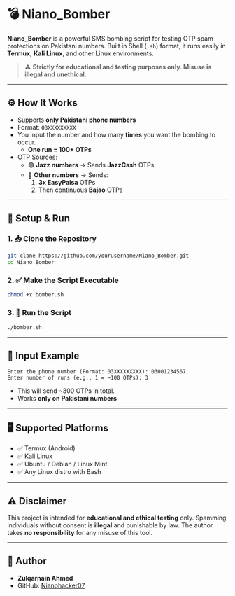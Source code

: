 # 💣 Niano_Bomber

**Niano_Bomber** is a powerful SMS bombing script for testing OTP spam protections on Pakistani numbers. Built in Shell (`.sh`) format, it runs easily in **Termux**, **Kali Linux**, and other Linux environments.

> ⚠️ **Strictly for educational and testing purposes only. Misuse is illegal and unethical.**

---------------------------------------------------------------------------------------------------------------------------

## ⚙️ How It Works

- Supports **only Pakistani phone numbers**
- Format: `03XXXXXXXXX`
- You input the number and how many **times** you want the bombing to occur.
  - **One run = 100+ OTPs**
- OTP Sources:
  - 🟣 **Jazz numbers** → Sends **JazzCash** OTPs
  - 🔵 **Other numbers** → Sends:
    1. **3x EasyPaisa** OTPs
    2. Then continuous **Bajao** OTPs

---------------------------------------------------------------------------------------------------------------------------

## 🚀 Setup & Run

### 1. 📥 Clone the Repository

```bash
git clone https://github.com/yourusername/Niano_Bomber.git
cd Niano_Bomber
```

### 2. ✅ Make the Script Executable

```bash
chmod +x bomber.sh
```

### 3. 🔧 Run the Script

```bash
./bomber.sh
```

---------------------------------------------------------------------------------------------------------------------------

## 📲 Input Example

```text
Enter the phone number (Format: 03XXXXXXXXX): 03001234567
Enter number of runs (e.g., 1 = ~100 OTPs): 3
```

- This will send ~300 OTPs in total.
- Works **only on Pakistani numbers**

---------------------------------------------------------------------------------------------------------------------------

## 🖥️ Supported Platforms

- ✅ Termux (Android)
- ✅ Kali Linux
- ✅ Ubuntu / Debian / Linux Mint
- ✅ Any Linux distro with Bash

---------------------------------------------------------------------------------------------------------------------------
## ⚠️ Disclaimer

This project is intended for **educational and ethical testing** only. Spamming individuals without consent is **illegal** and punishable by law. The author takes **no responsibility** for any misuse of this tool.

---------------------------------------------------------------------------------------------------------------------------
## 👤 Author

- **Zulqarnain Ahmed**
- GitHub: [Nianohacker07](https://github.com/Nianohacker07)
